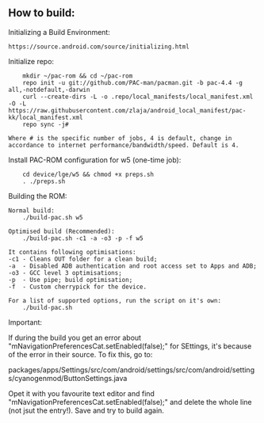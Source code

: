 How to build:
-------------


Initializing a Build Environment:

```shell
https://source.android.com/source/initializing.html
```

Initialize repo:

```shell
    mkdir ~/pac-rom && cd ~/pac-rom
    repo init -u git://github.com/PAC-man/pacman.git -b pac-4.4 -g all,-notdefault,-darwin
    curl --create-dirs -L -o .repo/local_manifests/local_manifest.xml -O -L https://raw.githubusercontent.com/zlaja/android_local_manifest/pac-kk/local_manifest.xml
    repo sync -j#

Where # is the specific number of jobs, 4 is default, change in accordance to internet performance/bandwidth/speed. Default is 4.
```

Install PAC-ROM configuration for w5 (one-time job):

```shell
    cd device/lge/w5 && chmod +x preps.sh
    . ./preps.sh
```
  
Building the ROM:

```shell
Normal build:
    ./build-pac.sh w5

Optimised build (Recommended):
    ./build-pac.sh -c1 -a -o3 -p -f w5

It contains following optimisations:
-c1 - Cleans OUT folder for a clean build;
-a  - Disabled ADB authentication and root access set to Apps and ADB;
-o3 - GCC level 3 optimisations;
-p  - Use pipe; build optimisation;
-f  - Custom cherrypick for the device.

For a list of supported options, run the script on it's own:
    ./build-pac.sh
```

Important:

If during the build you get an error about "mNavigationPreferencesCat.setEnabled(false);" for SEttings, it's because of the error in their source. To fix this, go to:

packages/apps/Settings/src/com/android/settings/src/com/android/settings/cyanogenmod/ButtonSettings.java

Opet it with you favourite text editor and find "mNavigationPreferencesCat.setEnabled(false);" and delete the whole line (not jsut the entry!). Save and try to build again.
